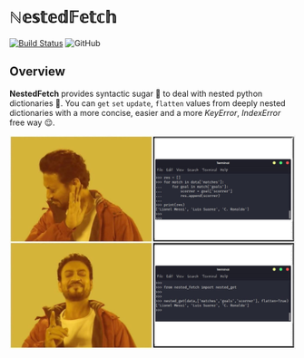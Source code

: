 # ℕ𝕖𝕤𝕥𝕖𝕕𝔽𝕖𝕥𝕔𝕙
[![Build Status](https://travis-ci.org/saintlyzero/NestedFetch.svg?branch=master)](https://travis-ci.org/saintlyzero/NestedFetch)  ![GitHub](https://img.shields.io/github/license/saintlyzero/NestedFetch?color=light%20green)

## Overview
**NestedFetch** provides syntactic sugar 🍬 to deal with nested python dictionaries 🐍.
You can `get` `set` `update`, `flatten`  values from deeply nested dictionaries with a more concise, easier and a more *KeyError*, *IndexError* free way 😌.  

<center>
<img src="asset/NestedFetchConcept.jpg" alt="Nested Fetch Illustration" width="800" align="center"/>
</center>


